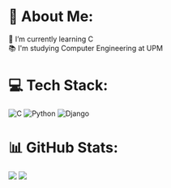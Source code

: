 # 💫 About Me:
🌱 I’m currently learning C<br>📚 I'm studying Computer Engineering at UPM

# 💻 Tech Stack:
![C](https://img.shields.io/badge/c-%2300599C.svg?style=for-the-badge&logo=c&logoColor=white) ![Python](https://img.shields.io/badge/python-3670A0?style=for-the-badge&logo=python&logoColor=ffdd54) ![Django](https://img.shields.io/badge/django-%23092E20.svg?style=for-the-badge&logo=django&logoColor=white)
# 📊 GitHub Stats:
![](https://github-readme-stats.vercel.app/api?username=Pdrj09&theme=dark&hide_border=false&include_all_commits=true&count_private=true) ![](https://github-readme-streak-stats.herokuapp.com/?user=Pdrj09&theme=dark&hide_border=false)
<!-- ![](https://github-readme-stats.vercel.app/api/top-langs/?username=Pdrj09&theme=dark&hide_border=false&include_all_commits=true&count_private=true&layout=compact) -->

